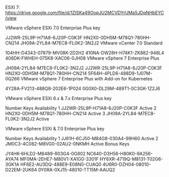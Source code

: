 ESXI 7: https://drive.google.com/file/d/1ZISKa49OopJU2MCVDYrUMa5JDqNHbEYC/view

VMware vSphere ESXi 7.0 Enterprise Plus key

JJ2WR-25L9P-H71A8-6J20P-C0K3F
HN2X0-0DH5M-M78Q1-780HH-CN214
JH09A-2YL84-M7EC8-FL0K2-3N2J2
VMware vCenter 7.0 Standard

104HH-D4343-07879-MV08K-2D2H2
410NA-DW28H-H74K1-ZK882-948L4
406DK-FWHEH-075K8-XAC06-0JH08
VMware vSphere 7 Enterprise Plus

JH09A-2YL84-M7EC8-FL0K2-3N2J2
JJ2WR-25L9P-H71A8-6J20P-C0K3F
HN2X0-0DH5M-M78Q1-780HH-CN214
5F64H-4PLD6-488D9-1J07M-0Q266
VMware vSphere 7 Enterprise Plus with Add-on for Kubernetes

4Y28A-FV213-488Q8-202E6-1P024
0G0X0-DL29M-489T1-0C3GK-1Z2J6

VMware vSphere ESXi 6.x & 7.x Enterprise Plus key

Number	Keys	Availability
1	JJ2WR-25L9P-H71A8-6J20P-C0K3F	Active
2	HN2X0-0DH5M-M78Q1-780HH-CN214	Active
3	JH09A-2YL84-M7EC8-FL0K2-3N2J2	Active

VMware vSphere ESXi & 7.0 Enterprise Plus key

Number	Keys	Availability
1	JJ61H-6CJ50-M84G8-030A4-99H60	Active
2	JM0C3-4C082-M8VG0-02AU2-0NKMH	Active
Bonus Keys



JY4HK-6HLD2-M8489-R03G4-0G802
NC640-D3H56-H80K0-9A256-AYA74
MF0MA-2EHE7-M80V1-XA1G0-3301F
HY6XR-4719Q-M8131-T02G6-3GK1A
HF6E2-AU3DQ-488E9-E08N0-CUAQ0
4U6R0-DZH04-08010-D22EM-2UK64
0Y0RA-0XJ15-48010-TT15M-AAUQ2
